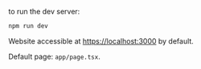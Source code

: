 to run the dev server:
```bash
npm run dev
```

Website accessible at [https://localhost:3000](https://localhost:3000) by default.

Default page: `app/page.tsx`.
